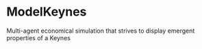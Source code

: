 ModelKeynes
===========

Multi-agent economical simulation that strives to display emergent properties of a Keynes 